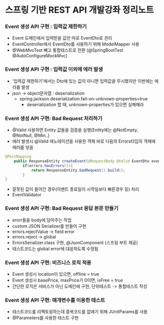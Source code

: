 스프링 기반 REST API 개발강좌 정리노트
=================================

### Event 생성 API 구현 : 입력값 제한하기

- Event 도메인에서 입력받을 값만 따로 EventDto로 관리
- EventController에서 EventDto를 사용하기 위해 ModelMapper 사용
- @WebMvcTest 빼고 통합테스트로 전환 (@SpringBootTest @AutoConfigureMockMvc)

### Event 생성 API 구현 : 입력값 이외에 에러 발생
- '입력값 제한하기'에서는 Dto에 있는 값이 아니면 입력값을 무시했지만 이번에는 에러를 발생
- json -> object문자열 : deserialization
  - spring.jackson.deserialization.fail-on-unknown-properties=true
      - deserialization 할 때, unknown-properties가 있으면 실패해라
      
### Event 생성 API 구현: Bad Request 처리하기
- @Valid 사용하면 Entity 값들을 검증을 실행(Entity에는 @NotEmpty, @NotNull, @Min..)
- 에러 발생시 @Valid 애노테이션을 사용한 객체 바로 다음의 Errors타입의 객체에 에러를 넣음
```java
@PostMapping
    public ResponseEntity createEvent(@RequestBody @Valid EventDto eventDto, Errors errors) {
        if(errors.hasErrors()){
            return ResponseEntity.badRequest().build();
        }
}
```

- 잘못된 값이 들어간 경우(이벤트 종료일이 시작일보다 빠른경우 등) 처리
- EventValidator

### Event 생성 API 구현: Bad Request 응답 본문 만들기
- erorr들을 body에 담아주는 작업 
- custom JSON Serializer를 만들어 구현
- errors.rejectValue -> field error
- errors.reject -> global 
- ErrorsSerializer.class 구현, @JsonComponent (스프링 부트 제공)
- 테스트코드는 global error에 대응하도록 수정됨

### Event 생성 API 구현: 비즈니스 로직 적용
- Event 생성시 location이 있으면, offline = true
- Event 생성시 basePrice, maxPrice가 0이면, isFree = true
- 간단한 로직은 서비스가 아닌 도메인에 구현, 단위테스트 -> 통합테스트 작성

### Event 생성 API 구현: 매개변수를 이용한 테스트
- 테스트코드를 리팩토링하는데 중복코드를 없애기 위해 JUnitParams를 사용
- @Parameters를 사용한 테스트 구현